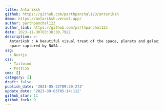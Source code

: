 ```yaml
---
title: Antariksh
github: https://github.com/parthpanchal123/antariksh
demo: https://antariksh.vercel.app/
author: parthpanchal123
author_link: https://github.com/parthpanchal123
date: 2023-11-30T03:38:30.792Z
description: >-
  Antariksh : A beautiful visual treat of the space, planets and galaxies from
  space captured by NASA .
ssg:
  - Nextjs
css:
  - Tailwind
  - PostCSS
cms: []
category: []
draft: false
publish_date: '2021-05-22T09:20:27Z'
update_date: '2023-09-03T05:14:11Z'
github_star: 11
github_fork: 9
---
```

